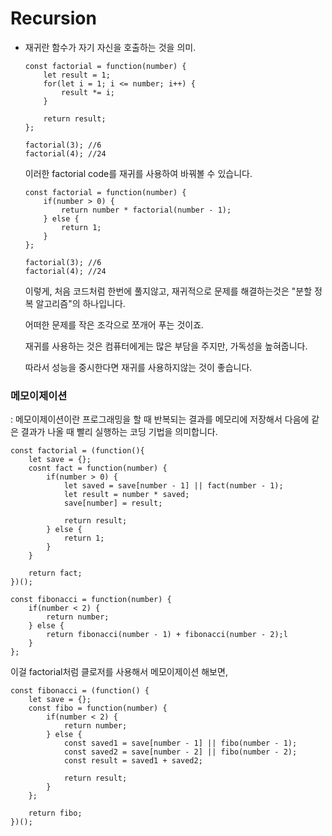 <h1>
    Recursion
</h1>

- 재귀란 함수가 자기 자신을 호출하는 것을 의미.

  ~~~
  const factorial = function(number) {
      let result = 1;
      for(let i = 1; i <= number; i++) {
          result *= i;
      }
      
      return result;
  };
  
  factorial(3);	//6
  factorial(4);	//24
  ~~~

  이러한 factorial code를 재귀를 사용하여 바꿔볼 수 있습니다.

  ~~~
  const factorial = function(number) {
      if(number > 0) {
          return number * factorial(number - 1);
      } else {
          return 1;
      }
  };
  
  factorial(3);	//6
  factorial(4);	//24
  ~~~

  이렇게, 처음 코드처럼 한번에 풀지않고, 재귀적으로 문제를 해결하는것은 "분할 정복 알고리즘"의 하나입니다.

  어떠한 문제를 작은 조각으로 쪼개어 푸는 것이죠.

  재귀를 사용하는 것은 컴퓨터에게는 많은 부담을 주지만, 가독성을 높혀줍니다.

  따라서 성능을 중시한다면 재귀를 사용하지않는 것이 좋습니다.

<h3>
    메모이제이션
</h3>

: 메모이제이션이란 프로그래밍을 할 때 반복되는 결과를 메모리에 저장해서 다음에 같은 결과가 나올 때 빨리 실행하는 코딩 기법을 의미합니다.

~~~
const factorial = (function(){
    let save = {};
    cosnt fact = function(number) {
        if(number > 0) {
            let saved = save[number - 1] || fact(number - 1);
            let result = number * saved;
            save[number] = result;
            
            return result;
        } else {
            return 1;
        }
    }
    
    return fact;
})();
~~~

~~~
const fibonacci = function(number) {
    if(number < 2) {
        return number;
    } else {
        return fibonacci(number - 1) + fibonacci(number - 2);l
    }
};
~~~

이걸 factorial처럼 클로저를 사용해서 메모이제이션 해보면,

~~~
const fibonacci = (function() {
    let save = {};
    const fibo = function(number) {
        if(number < 2) {
            return number;
        } else {
            const saved1 = save[number - 1] || fibo(number - 1);
            const saved2 = save[number - 2] || fibo(number - 2);
            const result = saved1 + saved2;
            
            return result;
        }
    };
    
    return fibo;
})();

~~~

